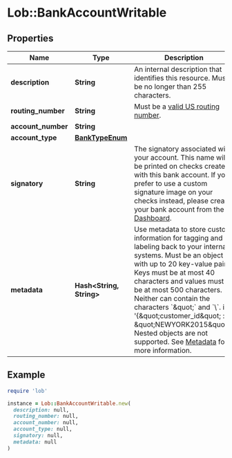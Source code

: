 # Lob::BankAccountWritable

## Properties

| Name | Type | Description | Notes |
| ---- | ---- | ----------- | ----- |
| **description** | **String** | An internal description that identifies this resource. Must be no longer than 255 characters.  | [optional] |
| **routing_number** | **String** | Must be a [valid US routing number](https://www.frbservices.org/index.html). |  |
| **account_number** | **String** |  |  |
| **account_type** | [**BankTypeEnum**](BankTypeEnum.md) |  |  |
| **signatory** | **String** | The signatory associated with your account. This name will be printed on checks created with this bank account. If you prefer to use a custom signature image on your checks instead, please create your bank account from the [Dashboard](https://dashboard.lob.com/#/login). |  |
| **metadata** | **Hash&lt;String, String&gt;** | Use metadata to store custom information for tagging and labeling back to your internal systems. Must be an object with up to 20 key-value pairs. Keys must be at most 40 characters and values must be at most 500 characters. Neither can contain the characters &#x60;\&quot;&#x60; and &#x60;\\&#x60;. i.e. &#39;{\&quot;customer_id\&quot; : \&quot;NEWYORK2015\&quot;}&#39; Nested objects are not supported.  See [Metadata](#section/Metadata) for more information. | [optional] |

## Example

```ruby
require 'lob'

instance = Lob::BankAccountWritable.new(
  description: null,
  routing_number: null,
  account_number: null,
  account_type: null,
  signatory: null,
  metadata: null
)
```

